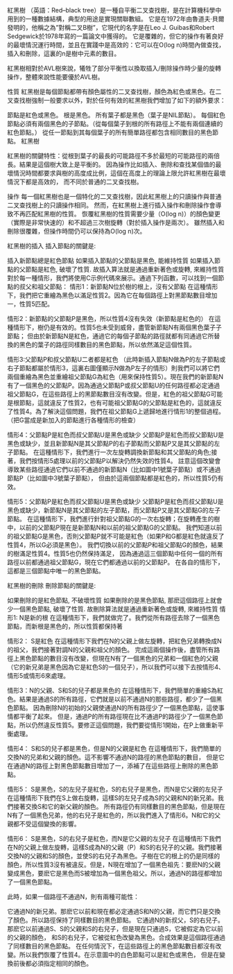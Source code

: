 紅黑樹
（英語：Red–black tree）是一種自平衡二叉查找樹，是在計算機科學中用到的一種數據結構，典型的用途是實現關聯數組。
它是在1972年由魯道夫·貝爾發明的，他稱之為”對稱二叉B樹”，它現代的名字是在Leo J. Guibas和Robert Sedgewick於1978年寫的一篇論文中獲得的。
它是覆雜的，但它的操作有著良好的最壞情況運行時間，並且在實踐中是高效的：它可以在O(log n)時間內做查找，插入和刪除，這裏的n是樹中元素的數目。

紅黑樹相對於AVL樹來說，犧牲了部分平衡性以換取插入/刪除操作時少量的旋轉操作，整體來說性能要優於AVL樹。

性質
紅黑樹是每個節點都帶有顏色屬性的二叉查找樹，顏色為紅色或黑色。在二叉查找樹強制一般要求以外，對於任何有效的紅黑樹我們增加了如下的額外要求：

節點是紅色或黑色。
根是黑色。
所有葉子都是黑色（葉子是NIL節點）。
每個紅色節點必須有兩個黑色的子節點。（從每個葉子到根的所有路徑上不能有兩個連續的紅色節點。）
從任一節點到其每個葉子的所有簡單路徑都包含相同數目的黑色節點。
紅黑樹

紅黑樹的關鍵特性：從根到葉子的最長的可能路徑不多於最短的可能路徑的兩倍長。結果是這個樹大致上是平衡的。
因為操作比如插入、刪除和查找某個值的最壞情況時間都要求與樹的高度成比例，這個在高度上的理論上限允許紅黑樹在最壞情況下都是高效的，
而不同於普通的二叉查找樹。

操作
每一個紅黑樹也是一個特化的二叉查找樹，因此紅黑樹上的只讀操作與普通二叉查找樹上的只讀操作相同。
然而，在紅黑樹上進行插入操作和刪除操作會導致不再匹配紅黑樹的性質。
恢覆紅黑樹的性質需要少量（O(log n)）的顏色變更（實際是非常快速的）和不超過三次樹旋轉（對於插入操作是兩次）。
雖然插入和刪除很覆雜，但操作時間仍可以保持為O(log n)次。

紅黑樹的插入
插入節點的關鍵是:

插入新節點總是紅色節點
如果插入節點的父節點是黑色, 能維持性質
如果插入節點的父節點是紅色, 破壞了性質. 故插入算法就是通過重新著色或旋轉, 來維持性質
對於每一種情形，我們將使用C示例代碼來展示。通過下列函數，可以找到一個節點的叔父和祖父節點：
情形1：新節點N位於樹的根上，沒有父節點
在這種情形下，我們把它重繪為黑色以滿足性質2。因為它在每個路徑上對黑節點數目增加一，性質5匹配。

情形2：新節點的父節點P是黑色，所以性質4沒有失效（新節點是紅色的）
在這種情形下，樹仍是有效的。性質5也未受到威脅，盡管新節點N有兩個黑色葉子子節點；
但由於新節點N是紅色，通過它的每個子節點的路徑就都有同通過它所替換的黑色的葉子的路徑同樣數目的黑色節點，所以依然滿足這個性質。

情形3:父節點P和叔父節點U二者都是紅色
（此時新插入節點N做為P的左子節點或右子節點都屬於情形3，這裏右圖僅顯示N做為P左子的情形）則我們可以將它們兩個重繪為黑色並重繪祖父節點G為紅色（用來保持性質5）。現在我們的新節點N有了一個黑色的父節點P。因為通過父節點P或叔父節點U的任何路徑都必定通過祖父節點G，在這些路徑上的黑節點數目沒有改變。但是，紅色的祖父節點G可能是根節點，這就違反了性質2，也有可能祖父節點G的父節點是紅色的，這就違反了性質4。為了解決這個問題，我們在祖父節點G上遞歸地進行情形1的整個過程。（把G當成是新加入的節點進行各種情形的檢查）

情形4：父節點P是紅色而叔父節點U是黑色或缺少
父節點P是紅色而叔父節點U是黑色或缺少，並且新節點N是其父節點P的右子節點而父節點P又是其父節點的左子節點。
在這種情形下，我們進行一次左旋轉調換新節點和其父節點的角色;接著，我們按情形5處理以前的父節點P以解決仍然失效的性質4。
註意這個改變會導致某些路徑通過它們以前不通過的新節點N（比如圖中1號葉子節點）或不通過節點P（比如圖中3號葉子節點），
但由於這兩個節點都是紅色的，所以性質5仍有效。

情形5：父節點P是紅色而叔父節點U是黑色或缺少
父節點P是紅色而叔父節點U是黑色或缺少，新節點N是其父節點的左子節點，而父節點P又是其父節點G的左子節點。
在這種情形下，我們進行針對祖父節點G的一次右旋轉；在旋轉產生的樹中，以前的父節點P現在是新節點N和以前的祖父節點G的父節點。
我們知道以前的祖父節點G是黑色，否則父節點P就不可能是紅色（如果P和G都是紅色就違反了性質4，所以G必須是黑色）。
我們切換以前的父節點P和祖父節點G的顏色，結果的樹滿足性質4。性質5也仍然保持滿足，
因為通過這三個節點中任何一個的所有路徑以前都通過祖父節點G，現在它們都通過以前的父節點P。
在各自的情形下，這都是三個節點中唯一的黑色節點。

紅黑樹的刪除
刪除節點的關鍵是:

如果刪除的是紅色節點, 不破壞性質
如果刪除的是黑色節點, 那麽這個路徑上就會少一個黑色節點, 破壞了性質. 故刪除算法就是通過重新著色或旋轉, 來維持性質
情形1: N是新的根
在這種情形下，我們就做完了。我們從所有路徑去除了一個黑色節點，而新根是黑色的，所以性質都保持著

情形2： S是紅色
在這種情形下我們在N的父親上做左旋轉，把紅色兄弟轉換成N的祖父，我們接著對調N的父親和祖父的顏色。
完成這兩個操作後，盡管所有路徑上黑色節點的數目沒有改變，但現在N有了一個黑色的兄弟和一個紅色的父親
（它的新兄弟是黑色因為它是紅色S的一個兒子），所以我們可以接下去按情形4、情形5或情形6來處理。

情形3：N的父親、S和S的兒子都是黑色的
在這種情形下，我們簡單的重繪S為紅色。結果是通過S的所有路徑，它們就是以前不通過N的那些路徑，都少了一個黑色節點。
因為刪除N的初始的父親使通過N的所有路徑少了一個黑色節點，這使事情都平衡了起來。
但是，通過P的所有路徑現在比不通過P的路徑少了一個黑色節點，所以仍然違反性質5。要修正這個問題，我們要從情形1開始，在P上做重新平衡處理。

情形4： S和S的兒子都是黑色，但是N的父親是紅色
在這種情形下，我們簡單的交換N的兄弟和父親的顏色。這不影響不通過N的路徑的黑色節點的數目，
但是它在通過N的路徑上對黑色節點數目增加了一，添補了在這些路徑上刪除的黑色節點。

情形5： S是黑色，S的左兒子是紅色，S的右兒子是黑色，而N是它父親的左兒子
在這種情形下我們在S上做右旋轉，這樣S的左兒子成為S的父親和N的新兄弟。我們接著交換S和它的新父親的顏色。
所有路徑仍有同樣數目的黑色節點，但是現在N有了一個黑色兄弟，他的右兒子是紅色的，所以我們進入了情形6。N和它的父親都不受這個變換的影響。

情形6： S是黑色，S的右兒子是紅色，而N是它父親的左兒子
在這種情形下我們在N的父親上做左旋轉，這樣S成為N的父親（P）和S的右兒子的父親。我們接著交換N的父親和S的顏色，並使S的右兒子為黑色。子樹在它的根上的仍是同樣的顏色，所以性質3沒有被違反。但是，N現在增加了一個黑色祖先：要麽N的父親變成黑色，要麽它是黑色而S被增加為一個黑色祖父。所以，通過N的路徑都增加了一個黑色節點。

此時，如果一個路徑不通過N，則有兩種可能性：

它通過N的新兄弟。那麽它以前和現在都必定通過S和N的父親，而它們只是交換了顏色。所以路徑保持了同樣數目的黑色節點。
它通過N的新叔父，S的右兒子。那麽它以前通過S、S的父親和S的右兒子，但是現在只通過S，它被假定為它以前的父親的顏色，
和S的右兒子，它被從紅色改變為黑色。合成效果是這個路徑通過了同樣數目的黑色節點。
在任何情況下，在這些路徑上的黑色節點數目都沒有改變。所以我們恢覆了性質4。在示意圖中的白色節點可以是紅色或黑色，
但是在變換前後都必須指定相同的顏色。







